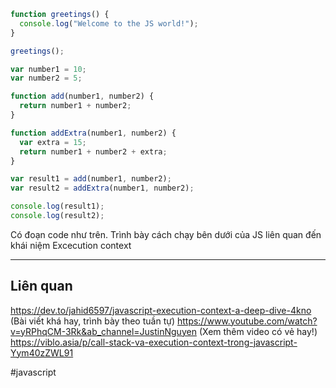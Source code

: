 

```js
function greetings() {
  console.log("Welcome to the JS world!");
}

greetings();

var number1 = 10;
var number2 = 5;

function add(number1, number2) {
  return number1 + number2;
}

function addExtra(number1, number2) {
  var extra = 15;
  return number1 + number2 + extra;
}

var result1 = add(number1, number2);
var result2 = addExtra(number1, number2);

console.log(result1);
console.log(result2);

```


Có đoạn code như trên. Trình bày cách chạy bên dưới của JS liên quan đến khái niệm Excecution context










---

## Liên quan

https://dev.to/jahid6597/javascript-execution-context-a-deep-dive-4kno (Bài viết khá hay, trình bày theo tuần tự)
https://www.youtube.com/watch?v=yRPhqCM-3Rk&ab_channel=JustinNguyen (Xem thêm video có vẻ hay!)
https://viblo.asia/p/call-stack-va-execution-context-trong-javascript-Yym40zZWL91

#javascript 